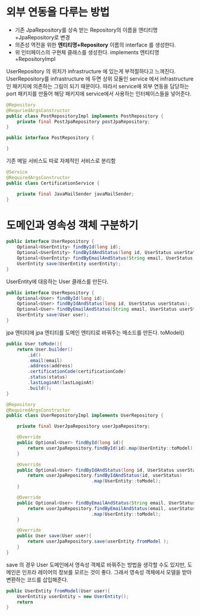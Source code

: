 # 외부 연동을 다루는 방법 

- 기존 JpaRepository를 상속 받는 Repository의 이름을 엔티티명+JpaRepository로 변경
- 의존성 역전을 위한  **엔티티명+Repository** 이름의 interface 를 생성한다. 
- 위 인터페이스의 구현체 클래스를 생성한다. implements 엔티티명+RepositoryImpl

UserRepository 의 위치가 infrastructure 에 있는게 부적절하다고 느껴진다. UserRepository를 infrastructure 에 두면 상위 모듈인 service 에서 infrastructure 인 패키지에 의존하는 그림이 되기 때문이다. 따라서 service에 외부 연동을 담당하는 port 패키지를 만들어 해당 패키지에 service에서 사용하는 인터페이스들을 넣어준다. 

```java 
@Repository
@RequriedArgsConstructor
public class PostRepositoryImpl implements PostRepository { 
	private final PostJpaRepository postJpaRepository;
}
```

```java 
public interface PostRepository { 

}
```


기존 메일 서비스도 따로 자체적인 서비스로 분리함
```java
@Service 
@RequiredArgsConstructor
public class CertificationService {

	private final JavaMailSender javaMailSender;
}
```

# 도메인과 영속성 객체 구분하기

```java
public interface UserRepository {
	Optional<UserEntity> findById(long id);
	Optional<UserEntity> findByIdAndStatus(long id, UserStatus userStatus);
	Optional<UserEntity> findByEmailAndStatus(String email, UserStatus userStatus);
	UserEntity save(UserEntity userEntity);
}
```

UserEntity에 대응하는 User 클래스를 만든다. 

```java
public interface UserRepository {
	Optional<User> findById(long id);
	Optional<User> findByIdAndStatus(long id, UserStatus userStatus);
	Optional<User> findByEmailAndStatus(String email, UserStatus userStatus);
	UserEntity save(User user);
}
```

jpa 엔티티에 jpa 엔티티를 도메인 엔티티로 바꿔주는 메소드를 만든다. toModel()
```java
public User toMode(){
	return User.builder()
		.id()
		.email(email)
		.address(address)
		.certificationCode(certificationCode)
		.status(status)
		.lastLoginAt(lastLoginAt)
		.build();
}
```

```java 
@Repository 
@RequiredArgsConstructor
public class UserRepositoryImpl implements UserRepository {

	private final UserJpaRepository userJpaRepository;

	@Override
	public Optional<User> findById(long id){
		return userJpaRepository.findById(id).map(UserEntity::toModel);
	}

	@Override
	public Optional<User> findByIdAndStatus(long id, UserStatus userStatus){
		return userJpaRepository.findByIdAndStatus(id, userStatus)
								.map(UserEntity::toModel);
	}

	@Override
	public Optional<User> findByEmailAndStatus(String email, UserStatus userStatus){
		return userJpaRepository.findByEmailAndStatus(email, userStatus)
								.map(UserEntity::toModel);
	}

	@Override
	public User save(User user){
		return userJpaRepository.save(userEntity.fromModel );
	}
}
```


save 의 경우 User 도메인에서 영속성 객체로 바꿔주는 방법을 생각할 수도 있지만, 도메인은 인프라 레이어의 정보를 모르는 것이 좋다. 그래서 영속성 객체에서 모델을 받아 변환하는 코드를 삽입해준다. 

```java 
public UserEntity fromModel(User user){
	UserEntitiy userEntity = new UserEntity();
	return 
}
```